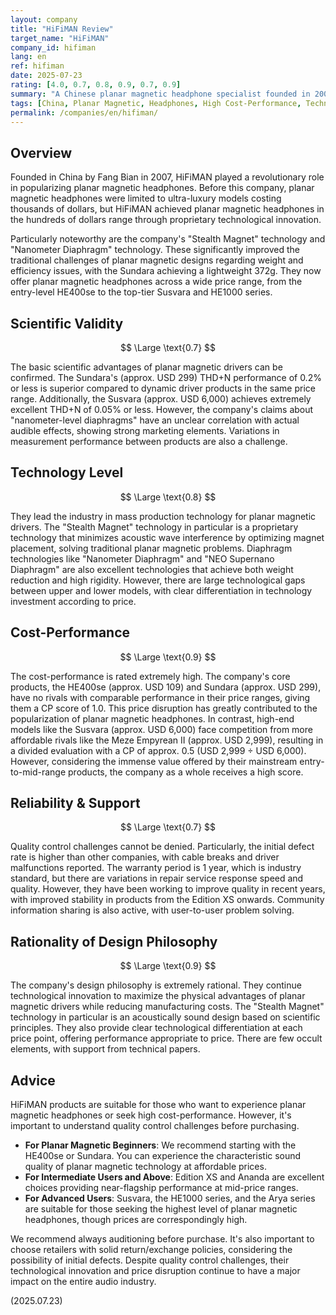 ```yaml
---
layout: company
title: "HiFiMAN Review"
target_name: "HiFiMAN"
company_id: hifiman
lang: en
ref: hifiman
date: 2025-07-23
rating: [4.0, 0.7, 0.8, 0.9, 0.7, 0.9]
summary: "A Chinese planar magnetic headphone specialist founded in 2007. Through founder Fang Bian's technological innovation, they expanded planar magnetic headphones, previously limited to high-price ranges, across a wide price spectrum. Products like Sundara, Ananda, and the Arya series have succeeded in providing planar magnetic sound characteristics at accessible prices. While there are quality control challenges, they are an industry leader in technological innovation and price disruption."
tags: [China, Planar Magnetic, Headphones, High Cost-Performance, Technological Innovation]
permalink: /companies/en/hifiman/
---
```


## Overview

Founded in China by Fang Bian in 2007, HiFiMAN played a revolutionary role in popularizing planar magnetic headphones. Before this company, planar magnetic headphones were limited to ultra-luxury models costing thousands of dollars, but HiFiMAN achieved planar magnetic headphones in the hundreds of dollars range through proprietary technological innovation.

Particularly noteworthy are the company's "Stealth Magnet" technology and "Nanometer Diaphragm" technology. These significantly improved the traditional challenges of planar magnetic designs regarding weight and efficiency issues, with the Sundara achieving a lightweight 372g. They now offer planar magnetic headphones across a wide price range, from the entry-level HE400se to the top-tier Susvara and HE1000 series.

## Scientific Validity

$$ \Large \text{0.7} $$

The basic scientific advantages of planar magnetic drivers can be confirmed. The Sundara's (approx. USD 299) THD+N performance of 0.2% or less is superior compared to dynamic driver products in the same price range. Additionally, the Susvara (approx. USD 6,000) achieves extremely excellent THD+N of 0.05% or less. However, the company's claims about "nanometer-level diaphragms" have an unclear correlation with actual audible effects, showing strong marketing elements. Variations in measurement performance between products are also a challenge.

## Technology Level

$$ \Large \text{0.8} $$

They lead the industry in mass production technology for planar magnetic drivers. The "Stealth Magnet" technology in particular is a proprietary technology that minimizes acoustic wave interference by optimizing magnet placement, solving traditional planar magnetic problems. Diaphragm technologies like "Nanometer Diaphragm" and "NEO Supernano Diaphragm" are also excellent technologies that achieve both weight reduction and high rigidity. However, there are large technological gaps between upper and lower models, with clear differentiation in technology investment according to price.

## Cost-Performance

$$ \Large \text{0.9} $$

The cost-performance is rated extremely high. The company's core products, the HE400se (approx. USD 109) and Sundara (approx. USD 299), have no rivals with comparable performance in their price ranges, giving them a CP score of 1.0. This price disruption has greatly contributed to the popularization of planar magnetic headphones. In contrast, high-end models like the Susvara (approx. USD 6,000) face competition from more affordable rivals like the Meze Empyrean II (approx. USD 2,999), resulting in a divided evaluation with a CP of approx. 0.5 (USD 2,999 ÷ USD 6,000). However, considering the immense value offered by their mainstream entry-to-mid-range products, the company as a whole receives a high score.

## Reliability & Support

$$ \Large \text{0.7} $$

Quality control challenges cannot be denied. Particularly, the initial defect rate is higher than other companies, with cable breaks and driver malfunctions reported. The warranty period is 1 year, which is industry standard, but there are variations in repair service response speed and quality. However, they have been working to improve quality in recent years, with improved stability in products from the Edition XS onwards. Community information sharing is also active, with user-to-user problem solving.

## Rationality of Design Philosophy

$$ \Large \text{0.9} $$

The company's design philosophy is extremely rational. They continue technological innovation to maximize the physical advantages of planar magnetic drivers while reducing manufacturing costs. The "Stealth Magnet" technology in particular is an acoustically sound design based on scientific principles. They also provide clear technological differentiation at each price point, offering performance appropriate to price. There are few occult elements, with support from technical papers.

## Advice

HiFiMAN products are suitable for those who want to experience planar magnetic headphones or seek high cost-performance. However, it's important to understand quality control challenges before purchasing.

- **For Planar Magnetic Beginners**: We recommend starting with the HE400se or Sundara. You can experience the characteristic sound quality of planar magnetic technology at affordable prices.
- **For Intermediate Users and Above**: Edition XS and Ananda are excellent choices providing near-flagship performance at mid-price ranges.
- **For Advanced Users**: Susvara, the HE1000 series, and the Arya series are suitable for those seeking the highest level of planar magnetic headphones, though prices are correspondingly high.

We recommend always auditioning before purchase. It's also important to choose retailers with solid return/exchange policies, considering the possibility of initial defects. Despite quality control challenges, their technological innovation and price disruption continue to have a major impact on the entire audio industry.

(2025.07.23)